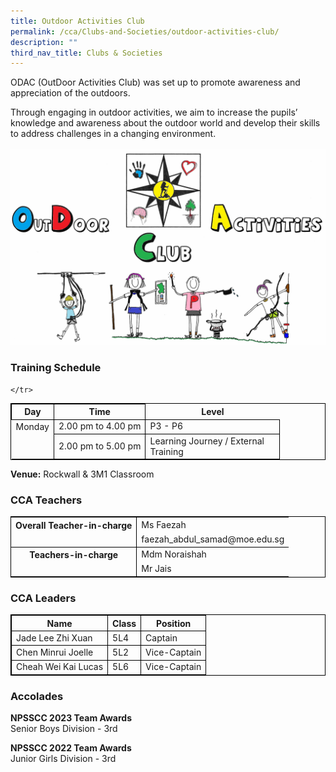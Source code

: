 ```yaml
---
title: Outdoor Activities Club
permalink: /cca/Clubs-and-Societies/outdoor-activities-club/
description: ""
third_nav_title: Clubs & Societies
---
```

ODAC (OutDoor Activities Club) was set up to promote awareness and appreciation of the outdoors. 

Through engaging in outdoor activities, we aim to increase the pupils’ knowledge and awareness about the outdoor world and develop their skills to address challenges in a changing environment. 
<br><br>
![](/images/ODAC_website_logo_with_color.jpg)




### Training Schedule

<table style="border-collapse: collapse; border: 1px solid black;">
  <thead>
    <tr>
      <th style="border: 1px solid black;">Day</th>
      <th style="border: 1px solid black;">Time</th>
      <th style="border: none" width="200">Level</th>
	
    </tr>
    
  </thead>
  <tbody>
    <tr>
      <td style="border: none;">Monday</td>
      <td style="border: 1px solid black;">2.00 pm to 4.00 pm</td>
      <td style="border: 1px solid black"> P3 - P6</td>
				</tr>
		    <tr>
      <td style="border: none; border-right: 1px solid black">
      </td>
			<td style="border:1px solid black;">2.00 pm to 5.00 pm </td>
		 <td style="border:1px solid black;">Learning Journey / External Training</td>
			</tr>
		

  </tbody>
</table>


**Venue:**
Rockwall &amp; 3M1 Classroom

### CCA Teachers

<table style="border-collapse: collapse; border: 1px solid black;">
  <tbody>
    <tr>
      <th style="border: none; border-right: 1px solid black">Overall Teacher-in-charge
      </th><td style="border: none;">Ms Faezah</td>
		 </tr>
    <tr>
      <td style="border-bottom: 1px solid black; border-right: 1px solid black"></td>
      <td style="border-bottom: 1px solid black;">faezah_abdul_samad@moe.edu.sg</td>
    </tr>
    <tr>
      <th style="border: none; border-right: 1px solid black">Teachers-in-charge
      </th><td style="border: none;">Mdm Noraishah</td>
    </tr>
    <tr>
      <td style="border: none;border-right: 1px solid black"></td>
      <td style="border: none;">Mr Jais</td>
        </tr>
  </tbody>
</table>

### CCA Leaders

<table style="border-collapse: collapse; border: 1px solid black;">
  <thead>
    <tr>
      <th style="border: 1px solid black;">Name</th>
      <th style="border: 1px solid black;">Class</th>
      <th style="border: 1px solid black;">Position</th>
    </tr>
  </thead>
  <tbody>
    <tr>
      <td style="border: 1px solid black;">Jade Lee Zhi Xuan</td>
      <td style="border: 1px solid black;">5L4</td>
      <td style="border: 1px solid black;">Captain</td>
    </tr>
    <tr>
      <td style="border: 1px solid black;">Chen Minrui Joelle</td>
      <td style="border: 1px solid black;">5L2</td>
      <td style="border: 1px solid black;">Vice-Captain</td>
    </tr>
		  <tr>
      <td style="border: 1px solid black;">Cheah Wei Kai Lucas</td>
      <td style="border: 1px solid black;">5L6</td>
      <td style="border: 1px solid black;">Vice-Captain</td>
    </tr>
  </tbody>
</table>


### Accolades 

**NPSSCC 2023 Team Awards**  <br>
Senior Boys Division - 3rd

**NPSSCC 2022 Team Awards**  <br>
Junior Girls Division - 3rd